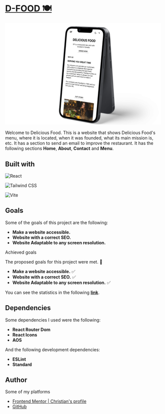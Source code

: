 # [D-FOOD :plate_with_cutlery:](https://delifoodc.netlify.app/)
![Preview D-Food](./src/assets/preview.jpg)

Welcome to Delicious Food. This is a website that shows Delicious Food's menu, where it is located, when it was founded, what its main mission is, etc. It has a section to send an email to improve the restaurant. It has the following sections **Home**, **About**, **Contact** and **Menu**.

## Built with

![**React**](https://img.shields.io/badge/REACT-0B2C4A?style=for-the-badge&logo=react&logoColor=white)

![**Tailwind CSS**](https://img.shields.io/badge/TAILWINDCSS-06B6D4?style=for-the-badge&logo=tailwindcss&logoColor=white)

![**Vite**](https://img.shields.io/badge/VITE-646CFF?style=for-the-badge&logo=vite&logoColor=white)

## Goals

Some of the goals of this project are the following:

- **Make a website accessible.**
- **Website with a correct SEO.**
- **Website Adaptable to any screen resolution.**

Achieved goals

The proposed goals for this project were met. :smiling_face_with_three_hearts:

- **Make a website accessible.** :white_check_mark:
- **Website with a correct SEO.** :white_check_mark:
- **Website Adaptable to any screen resolution.** :white_check_mark:

You can see the statistics in the following [**link**](https://pagespeed.web.dev/analysis/https-delifoodc-netlify-app/n1unab6w7h?form_factor=mobile).

## Dependencies

Some dependencies I used were the following:

- **React Router Dom**
- **React Icons**
- **AOS**

And the following development dependencies:

- **ESLint**
- **Standard**

## Author

Some of my platforms

- [Frontend Mentor | Christian's profile](https://www.frontendmentor.io/profile/FLCHRIS)
- [GitHub](https://github.com/FLCHRIS)
